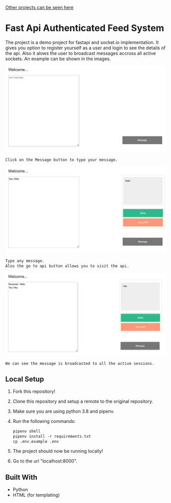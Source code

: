 <a href="https://github.com/MohanChhabaria">Other projects can be seen here</a>

# Fast Api Authenticated Feed System

The project is a demo project for fastapi and socket.io implementation. It gives you option to register yourself as a user and login to see the details of the api. Also it alows the user to broadcast messages accross all active sockets. An example can be shown in the images.  


![alt text](static/image1.jpg)
```
Click on the Message button to type your message.  
```


![alt text](static/image2.jpg)
```
Type any message.
Also the go to api button allows you to visit the api.  
```

![alt text](static/image3.jpg)
```
We can see the message is broadcasted to all the active sessions.  
```

## Local Setup

1. Fork this repository!

2. Clone this repository and setup a remote to the original repository.

3. Make sure you are using python 3.8 and pipenv.

4.  Run the following commands:
    ```
    pipenv shell
    pipenv install -r requirements.txt
    cp .env.example .env
    ```

5. The project should now be running locally!

6. Go to the url "localhost:8000".



## Built With

* Python 
* HTML (for templating)